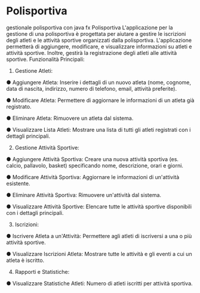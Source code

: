 # Polisportiva
gestionale polisportiva con java fx
Polisportiva
L'applicazione per la gestione di una polisportiva è progettata per aiutare a gestire le iscrizioni
degli atleti e le attività sportive organizzati dalla polisportiva. L'applicazione
permetterà di aggiungere, modificare, e visualizzare informazioni su atleti e attività
sportive. Inoltre, gestirà la registrazione degli atleti alle attività sportive.
Funzionalità Principali:
1. Gestione Atleti:

● Aggiungere Atleta: Inserire i dettagli di un nuovo atleta (nome, cognome, data di
nascita, indirizzo, numero di telefono, email, attività preferite).

● Modificare Atleta: Permettere di aggiornare le informazioni di un atleta già registrato.

● Eliminare Atleta: Rimuovere un atleta dal sistema.

● Visualizzare Lista Atleti: Mostrare una lista di tutti gli atleti registrati con i dettagli
principali.

2. Gestione Attività Sportive:

● Aggiungere Attività Sportiva: Creare una nuova attività sportiva (es. calcio, pallavolo,
basket) specificando nome, descrizione, orari e giorni.

● Modificare Attività Sportiva: Aggiornare le informazioni di un'attività esistente.

● Eliminare Attività Sportiva: Rimuovere un'attività dal sistema.

● Visualizzare Attività Sportive: Elencare tutte le attività sportive disponibili con i
dettagli principali.

3. Iscrizioni:

● Iscrivere Atleta a un'Attività: Permettere agli atleti di iscriversi a una o più attività
sportive.

● Visualizzare Iscrizioni Atleta: Mostrare tutte le attività e gli eventi a cui un atleta è
iscritto.

4. Rapporti e Statistiche:

● Visualizzare Statistiche Atleti: Numero di atleti iscritti per attività sportiva.
